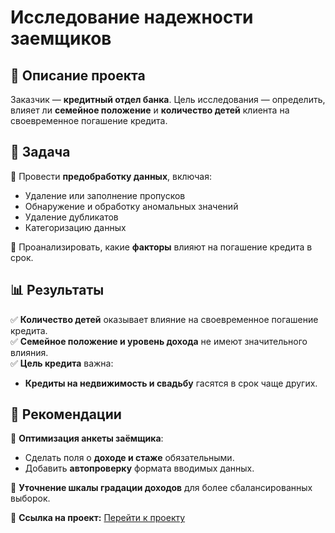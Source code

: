 # Исследование надежности заемщиков

## 📌 Описание проекта  
Заказчик — **кредитный отдел банка**. Цель исследования — определить, влияет ли **семейное положение** и **количество детей** клиента на своевременное погашение кредита.  

## 🎯 Задача  
📌 Провести **предобработку данных**, включая:  
- Удаление или заполнение пропусков  
- Обнаружение и обработку аномальных значений  
- Удаление дубликатов  
- Категоризацию данных  

📌 Проанализировать, какие **факторы** влияют на погашение кредита в срок.  

## 📊 Результаты  
✅ **Количество детей** оказывает влияние на своевременное погашение кредита.  
✅ **Семейное положение и уровень дохода** не имеют значительного влияния.  
✅ **Цель кредита** важна:  
- **Кредиты на недвижимость и свадьбу** гасятся в срок чаще других.  

## 🚀 Рекомендации  
🔹 **Оптимизация анкеты заёмщика**:  
- Сделать поля о **доходе и стаже** обязательными.  
- Добавить **автопроверку** формата вводимых данных.  

🔹 **Уточнение шкалы градации доходов** для более сбалансированных выборок.  

🔗 **Ссылка на проект:** [Перейти к проекту](https://github.com/StasiaMik/portfolio/blob/main/project_bank/project_bank.ipynb) 
